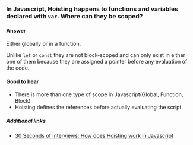 ### In Javascript, Hoisting happens to functions and variables declared with `var`. Where can they be scoped?

#### Answer

Either globally or in a function.

Unlike `let` or `const` they are not block-scoped and can only exist in either one of them because they are assigned a pointer before any evaluation of the code.

#### Good to hear

* There is more than one type of scope in Javascript(Global, Function, Block)
* Hoisting defines the references before actually evaluating the script

##### Additional links

<!-- Whenever possible, link a more detailed explanation. -->

* [30 Seconds of Interviews: How does Hoisting work in Javascript](https://github.com/fejes713/30-seconds-of-interviews#how-does-hoisting-work-in-javascript)

<!-- tags: (javascript) -->

<!-- expertise: (0) -->
